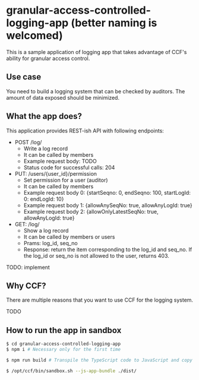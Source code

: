 # granular-access-controlled-logging-app (better naming is welcomed)

This is a sample application of logging app that takes advantage of CCF's ability for granular access control.

## Use case

You need to build a logging system that can be checked by auditors.
The amount of data exposed should be minimized.

## What the app does?

This application provides REST-ish API with following endpoints:

- POST /log/
    - Write a log record
    - It can be called by members
    - Example request body: TODO
    - Status code for successful calls: 204
- PUT: /users/{user_id}/permission
    - Set permission for a user (auditor)
    - It can be called by members
    - Example request body 0: {startSeqno: 0, endSeqno: 100, startLogId: 0: endLogId: 10}
    - Example request body 1: {allowAnySeqNo: true, allowAnyLogId: true}
    - Example request body 2: {allowOnlyLatestSeqNo: true, allowAnyLogId: true}
- GET: /log/
    - Show a log record
    - It can be called by members or users
    - Prams: log_id, seq_no 
    - Response: return the item corresponding to the log_id and seq_no. If the log_id or seq_no is not allowed to the user, returns 403.

TODO: implement

## Why CCF?

There are multiple reasons that you want to use CCF for the logging system.

TODO

## How to run the app in sandbox

```bash
$ cd granular-access-controlled-logging-app
$ npm i # Necessary only for the first time

$ npm run build # Transpile the TypeScript code to JavaScript and copy the output to `dist` directory 

$ /opt/ccf/bin/sandbox.sh --js-app-bundle ./dist/
```
